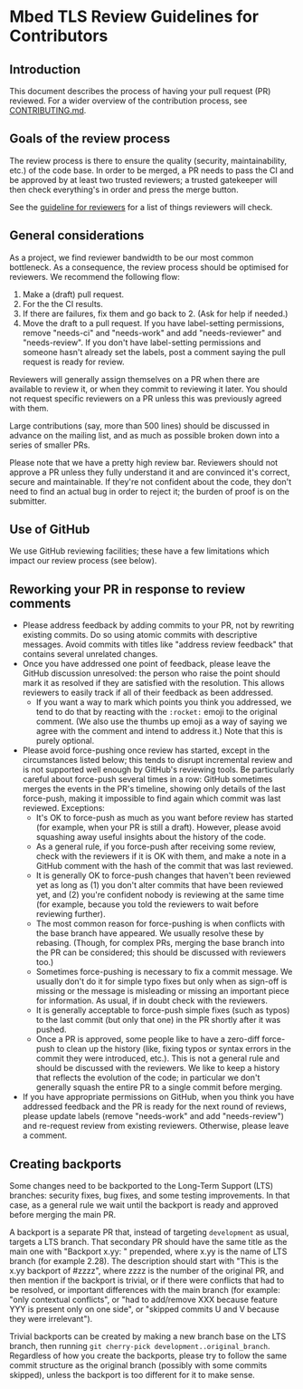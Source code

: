 # Mbed TLS Review Guidelines for Contributors

## Introduction

This document describes the process of having your pull request (PR) reviewed. For a wider overview of the contribution process, see [CONTRIBUTING.md](https://github.com/Mbed-TLS/mbedtls/blob/development/CONTRIBUTING.md).

## Goals of the review process

The review process is there to ensure the quality (security, maintainability, etc.) of the code base. In order to be merged, a PR needs to pass the CI and be approved by at least two trusted reviewers; a trusted gatekeeper will then check everything's in order and press the merge button.

See the [guideline for reviewers](<review_guidelines.md>) for a list of things reviewers will check.

## General considerations

As a project, we find reviewer bandwidth to be our most common bottleneck. As a consequence, the review process should be optimised for reviewers. We recommend the following flow:

1. Make a (draft) pull request.
2. For the the CI results.
3. If there are failures, fix them and go back to 2. (Ask for help if needed.)
4. Move the draft to a pull request. If you have label-setting permissions, remove "needs-ci" and "needs-work" and add "needs-reviewer" and "needs-review". If you don't have label-setting permissions and someone hasn't already set the labels, post a comment saying the pull request is ready for review.

Reviewers will generally assign themselves on a PR when there are available to review it, or when they commit to reviewing it later. You should not request specific reviewers on a PR unless this was previously agreed with them.

Large contributions (say, more than 500 lines) should be discussed in advance on the mailing list, and as much as possible broken down into a series of smaller PRs.

Please note that we have a pretty high review bar. Reviewers should not approve a PR unless they fully understand it and are convinced it's correct, secure and maintainable. If they're not confident about the code, they don't need to find an actual bug in order to reject it; the burden of proof is on the submitter.

## Use of GitHub

We use GitHub reviewing facilities; these have a few limitations which impact our review process (see below).

## Reworking your PR in response to review comments

* Please address feedback by adding commits to your PR, not by rewriting existing commits. Do so using atomic commits with descriptive messages. Avoid commits with titles like "address review feedback" that contains several unrelated changes.
* Once you have addressed one point of feedback, please leave the GitHub discussion unresolved: the person who raise the point should mark it as resolved if they are satisfied with the resolution. This allows reviewers to easily track if all of their feedback as been addressed.
  * If you want a way to mark which points you think you addressed, we tend to do that by reacting with the `:rocket:` emoji to the original comment. (We also use the thumbs up emoji as a way of saying we agree with the comment and intend to address it.) Note that this is purely optional.
* Please avoid force-pushing once review has started, except in the circumstances listed below; this tends to disrupt incremental review and is not supported well enough by GitHub's reviewing tools. Be particularly careful about force-push several times in a row: GitHub sometimes merges the events in the PR's timeline, showing only details of the last force-push, making it impossible to find again which commit was last reviewed. Exceptions:
  * It's OK to force-push as much as you want before review has started (for example, when your PR is still a draft). However, please avoid squashing away useful insights about the history of the code.
  * As a general rule, if you force-push after receiving some review, check with the reviewers if it is OK with them, and make a note in a GitHub comment with the hash of the commit that was last reviewed.
  * It is generally OK to force-push changes that haven't been reviewed yet as long as (1) you don't alter commits that have been reviewed yet, and (2) you're confident nobody is reviewing at the same time (for example, because you told the reviewers to wait before reviewing further).
  * The most common reason for force-pushing is when conflicts with the base branch have appeared. We usually resolve these by rebasing. (Though, for complex PRs, merging the base branch into the PR can be considered; this should be discussed with reviewers too.)
  * Sometimes force-pushing is necessary to fix a commit message. We usually don't do it for simple typo fixes but only when as sign-off is missing or the message is misleading or missing an important piece for information. As usual, if in doubt check with the reviewers.
  * It is generally acceptable to force-push simple fixes (such as typos) to the last commit (but only that one) in the PR shortly after it was pushed.
  * Once a PR is approved, some people like to have a zero-diff force-push to clean up the history (like, fixing typos or syntax errors in the commit they were introduced, etc.). This is not a general rule and should be discussed with the reviewers. We like to keep a history that reflects the evolution of the code; in particular we don't generally squash the entire PR to a single commit before merging.
* If you have appropriate permissions on GitHub, when you think you have addressed feedback and the PR is ready for the next round of reviews, please update labels (remove "needs-work" and add "needs-review") and re-request review from existing reviewers. Otherwise, please leave a comment.

## Creating backports

Some changes need to be backported to the Long-Term Support (LTS) branches: security fixes, bug fixes, and some testing improvements. In that case, as a general rule we wait until the backport is ready and approved before merging the main PR.

A backport is a separate PR that, instead of targeting `development` as usual, targets a LTS branch. That secondary PR should have the same title as the main one with "Backport x.yy: " prepended, where x.yy is the name of LTS branch (for example 2.28). The description should start with "This is the x.yy backport of #zzzz", where zzzz is the number of the original PR, and then mention if the backport is trivial, or if there were conflicts that had to be resolved, or important differences with the main branch (for example: "only contextual conflicts", or "had to add/remove XXX because feature YYY is present only on one side", or "skipped commits U and V because they were irrelevant").

Trivial backports can be created by making a new branch base on the LTS branch, then running `git cherry-pick development..original_branch`. Regardless of how you create the backports, please try to follow the same commit structure as the original branch (possibly with some commits skipped), unless the backport is too different for it to make sense.


